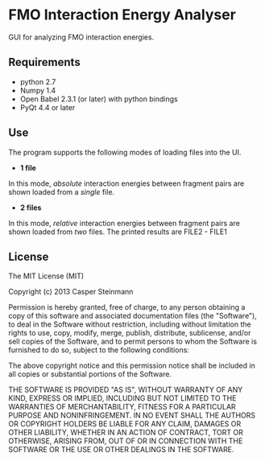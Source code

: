 # FMO Interaction Energy Analyser

GUI for analyzing FMO interaction energies.

## Requirements

 * python 2.7
 * Numpy 1.4
 * Open Babel 2.3.1 (or later) with python bindings
 * PyQt 4.4 or later

## Use

The program supports the following modes of loading files into the UI.

 * __1 file__

In this mode, _absolute_ interaction energies between fragment pairs are shown loaded from a _single_ file.

 * __2 files__

In this mode, _relative_ interaction energies between fragment pairs are shown loaded from _two_ files. The printed results are FILE2 - FILE1

## License

The MIT License (MIT)

Copyright (c) 2013 Casper Steinmann

Permission is hereby granted, free of charge, to any person obtaining a copy of this software and associated documentation files (the "Software"), to deal in the Software without restriction, including without limitation the rights to use, copy, modify, merge, publish, distribute, sublicense, and/or sell copies of the Software, and to permit persons to whom the Software is furnished to do so, subject to the following conditions:

The above copyright notice and this permission notice shall be included in all copies or substantial portions of the Software.

THE SOFTWARE IS PROVIDED "AS IS", WITHOUT WARRANTY OF ANY KIND, EXPRESS OR IMPLIED, INCLUDING BUT NOT LIMITED TO THE WARRANTIES OF MERCHANTABILITY, FITNESS FOR A PARTICULAR PURPOSE AND NONINFRINGEMENT. IN NO EVENT SHALL THE AUTHORS OR COPYRIGHT HOLDERS BE LIABLE FOR ANY CLAIM, DAMAGES OR OTHER LIABILITY, WHETHER IN AN ACTION OF CONTRACT, TORT OR OTHERWISE, ARISING FROM, OUT OF OR IN CONNECTION WITH THE SOFTWARE OR THE USE OR OTHER DEALINGS IN THE SOFTWARE.
